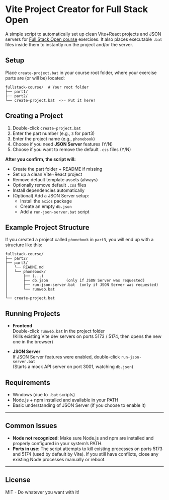 # Vite Project Creator for Full Stack Open

A simple script to automatically set up clean Vite+React projects and JSON servers for [Full Stack Open course](https://fullstackopen.com/) exercises.
It also places executable `.bat` files inside them to instantly run the project and/or the server.

## Setup

Place `create-project.bat` in your course root folder, where your exercise parts are (or will be) located:
```
fullstack-course/  # Your root folder
├── part1/
├── part2/
└── create-project.bat  <-- Put it here!
```
## Creating a Project 

1. Double-click `create-project.bat`
2. Enter the part number (e.g., `3` for part3)
3. Enter the project name (e.g., `phonebook`)
4. Choose if you need **JSON Server** features (Y/N)
5. Choose if you want to remove the default `.css` files (Y/N)

**After you confirm, the script will:**
- Create the part folder + README if missing
- Set up a clean Vite+React project
- Remove default template assets (always)
- Optionally remove default `.css` files
- Install dependencies automatically
- (Optional) Add a JSON Server setup:
  - Install the `axios` package
  - Create an empty `db.json`
  - Add a `run-json-server.bat` script
 
## Example Project Structure

If you created a project called `phonebook` in `part3`, you will end up with a structure like this: 
```
fullstack-course/
├── part2/
├── part3/
│   └── README.md
│   └── phonebook/
│       ├── (...)
│       ├── db.json        (only if JSON Server was requested)
│       ├── run-json-server.bat  (only if JSON Server was requested)
│       └── runweb.bat
│
└── create-project.bat
```
## Running Projects

- **Frontend**  
  Double-click `runweb.bat` in the project folder  
  (Kills existing Vite dev servers on ports 5173 / 5174, then opens the new one in the browser)

- **JSON Server**  
  If JSON Server features were enabled, double-click `run-json-server.bat`  
  (Starts a mock API server on port 3001, watching `db.json`)

## Requirements

- Windows (due to `.bat` scripts)
- Node.js + npm installed and available in your PATH
- Basic understanding of JSON Server (if you choose to enable it)
---
## Common Issues

- **Node not recognized**: Make sure Node.js and npm are installed and properly configured in your system’s PATH.
- **Ports in use**: The script attempts to kill existing processes on ports 5173 and 5174 (used by default by Vite). If you still have conflicts, close any existing Node processes manually or reboot.
---
## License

MIT - Do whatever you want with it!
